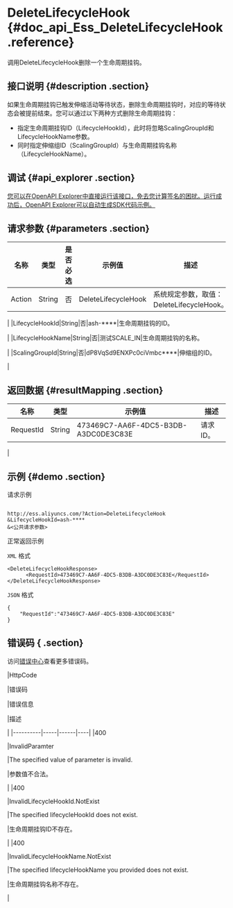 # DeleteLifecycleHook {#doc_api_Ess_DeleteLifecycleHook .reference}

调用DeleteLifecycleHook删除一个生命周期挂钩。

## 接口说明 {#description .section}

如果生命周期挂钩已触发伸缩活动等待状态，删除生命周期挂钩时，对应的等待状态会被提前结束。您可以通过以下两种方式删除生命周期挂钩：

-   指定生命周期挂钩ID（LifecycleHookId），此时将忽略ScalingGroupId和LifecycleHookName参数。
-   同时指定伸缩组ID（ScalingGroupId）与生命周期挂钩名称（LifecycleHookName）。

## 调试 {#api_explorer .section}

[您可以在OpenAPI Explorer中直接运行该接口，免去您计算签名的困扰。运行成功后，OpenAPI Explorer可以自动生成SDK代码示例。](https://api.aliyun.com/#product=Ess&api=DeleteLifecycleHook&type=RPC&version=2014-08-28)

## 请求参数 {#parameters .section}

|名称|类型|是否必选|示例值|描述|
|--|--|----|---|--|
|Action|String|否|DeleteLifecycleHook|系统规定参数，取值：DeleteLifecycleHook。

 |
|LifecycleHookId|String|否|ash-\*\*\*\*|生命周期挂钩的ID。

 |
|LifecycleHookName|String|否|测试SCALE\_IN|生命周期挂钩的名称。

 |
|ScalingGroupId|String|否|dP8VqSd9ENXPc0ciVmbc\*\*\*\*|伸缩组的ID。

 |

## 返回数据 {#resultMapping .section}

|名称|类型|示例值|描述|
|--|--|---|--|
|RequestId|String|473469C7-AA6F-4DC5-B3DB-A3DC0DE3C83E|请求ID。

 |

## 示例 {#demo .section}

请求示例

``` {#request_demo}

http://ess.aliyuncs.com/?Action=DeleteLifecycleHook
&LifecycleHookId=ash-****
&<公共请求参数>

```

正常返回示例

`XML` 格式

``` {#xml_return_success_demo}
<DeleteLifecycleHookResponse>
      <RequestId>473469C7-AA6F-4DC5-B3DB-A3DC0DE3C83E</RequestId>
</DeleteLifecycleHookResponse>
```

`JSON` 格式

``` {#json_return_success_demo}
{
	"RequestId":"473469C7-AA6F-4DC5-B3DB-A3DC0DE3C83E"
}
```

## 错误码 { .section}

访问[错误中心](https://error-center.aliyun.com/status/product/Ess)查看更多错误码。

|HttpCode

|错误码

|错误信息

|描述

|
|----------|-----|------|----|
|400

|InvalidParamter

|The specified value of parameter is invalid.

|参数值不合法。

|
|400

|InvalidLifecycleHookId.NotExist

|The specified lifecycleHookId does not exist.

|生命周期挂钩ID不存在。

|
|400

|InvalidLifecycleHookName.NotExist

|The specified lifecycleHookName you provided does not exist.

|生命周期挂钩名称不存在。

|

